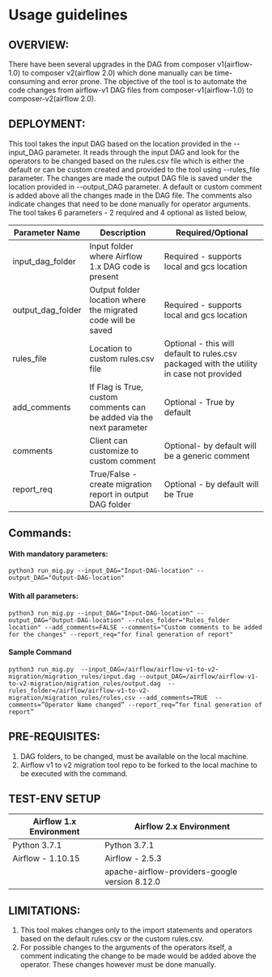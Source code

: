 # Usage guidelines


## OVERVIEW:

There have been several upgrades in the DAG from composer v1(airflow-1.0) to
composer v2(airflow 2.0) which done manually can be time-consuming and error prone. The objective 
of the tool is to automate the code changes from airflow-v1 DAG files from composer-v1(airflow-1.0) to
composer-v2(airflow 2.0).


## DEPLOYMENT:

This tool takes the input DAG based on the location provided in the --input_DAG parameter. It reads 
through the input DAG and look for the operators to be changed based on the rules.csv file which is either the default
or can be custom created and provided to the tool using --rules_file parameter. The changes are made the output DAG file
is saved under the location provided in --output_DAG parameter. A default or custom comment is added above all the changes
made in the DAG file. The comments also indicate changes that need to be done manually for operator arguments. 
The tool takes 6 parameters - 2 required and 4 optional as listed below,

| Parameter Name    | Description                                                          | Required/Optional                                                                        |
|-------------------|----------------------------------------------------------------------|------------------------------------------------------------------------------------------|
| input_dag_folder  | Input folder where Airflow 1.x DAG code is present                   | Required - supports local and gcs location                                               |
| output_dag_folder | Output folder location where the migrated code will be saved         | Required - supports local and gcs location                                               |
| rules_file        | Location to custom rules.csv file                                    | Optional - this will default to rules.csv packaged with the utility in case not provided |
| add_comments      | If Flag is True, custom comments can be added via the next parameter | Optional - True by default                                                               |
| comments          | Client can customize to custom comment                               | Optional- by default will be a generic comment                                           |
| report_req        | True/False - create migration report in output DAG folder            | Optional - by default will be True                                                       |


## Commands:

#### With mandatory parameters: 

``` 
python3 run_mig.py --input_DAG="Input-DAG-location" --output_DAG="Output-DAG-location" 
```

#### With all parameters: 

```` 
python3 run_mig.py --input_DAG="Input-DAG-location" --output_DAG="Output-DAG-location" --rules_folder="Rules_folder location" --add_comments=FALSE --comments="Custom comments to be added for the changes" --report_req="for final generation of report"
````

#### Sample Command

```
python3 run_mig.py  --input_DAG=/airflow/airflow-v1-to-v2-migration/migration_rules/input.dag --output_DAG=/airflow/airflow-v1-to-v2-migration/migration_rules/output.dag  --rules_folder=/airflow/airflow-v1-to-v2-migration/migration_rules/rules.csv --add_comments=TRUE  --comments=”Operator Name changed” --report_req=”for final generation of report”
```


## PRE-REQUISITES: 

1. DAG folders, to be changed, must be available on the local machine.
2. Airflow v1 to v2 migration tool repo to be forked to the local machine to be executed with the command.


## TEST-ENV SETUP

| Airflow 1.x Environment | Airflow 2.x Environment                        |
|-------------------------|------------------------------------------------|
| Python 3.7.1            | Python 3.7.1                                   |
| Airflow - 1.10.15       | Airflow - 2.5.3                                |
|                         | apache-airflow-providers-google version 8.12.0 |


## LIMITATIONS: 

1. This tool makes changes only to the import statements and operators based on the default rules.csv or the custom
rules.csv.
2. For possible changes to the arguments of the operators
itself, a comment indicating the change to be made would be added above
the operator. These changes however must be done manually.
